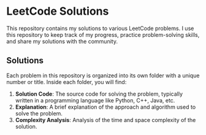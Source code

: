 # LeetCode Solutions

This repository contains my solutions to various LeetCode problems. I use this repository to keep track of my progress, practice problem-solving skills, and share my solutions with the community.

## Solutions

Each problem in this repository is organized into its own folder with a unique number or title. Inside each folder, you will find:

1. **Solution Code**: The source code for solving the problem, typically written in a programming language like Python, C++, Java, etc.
2. **Explanation**: A brief explanation of the approach and algorithm used to solve the problem.
3. **Complexity Analysis**: Analysis of the time and space complexity of the solution.

